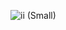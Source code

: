 









![ii (Small)](https://github.com/samik1234/test123/assets/82882143/324a8fbf-a18b-44ad-be45-e2acadeea86b)







































